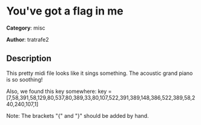# You've got a flag in me


**Category**: misc

**Author**: tratrafe2

## Description

This pretty midi file looks like it sings something. 
The acoustic grand piano is so soothing! 

Also, we found this key somewhere:
key = [7,58,391,58,129,80,537,80,389,33,80,107,522,391,389,148,386,522,389,58,240,240,107,1]

Note: The brackets "{" and "}" should be added by hand.


